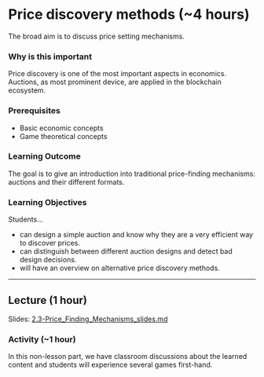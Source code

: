 # Price discovery methods (~4 hours)

The broad aim is to discuss price setting mechanisms.

### Why is this important

Price discovery is one of the most important aspects in economics.
Auctions, as most prominent device, are applied in the blockchain ecosystem.

### Prerequisites

- Basic economic concepts
- Game theoretical concepts

### Learning Outcome

The goal is to give an introduction into traditional price-finding mechanisms: auctions and their different formats.

### Learning Objectives

Students...

- can design a simple auction and know why they are a very efficient way to discover prices.
- can distinguish between different auction designs and detect bad design decisions.
- will have an overview on alternative price discovery methods.

---

## Lecture (1 hour)

Slides: [2.3-Price_Finding_Mechanisms_slides.md](./2.3-Price_Finding_Mechanisms_slides.md)

### Activity (~1 hour)

In this non-lesson part, we have classroom discussions about the learned content and students will experience several games first-hand.
